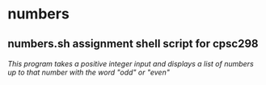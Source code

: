 # numbers
## numbers.sh assignment shell script for cpsc298

###### This program takes a positive integer input and displays a list of numbers up to that number with the word "odd" or "even"

